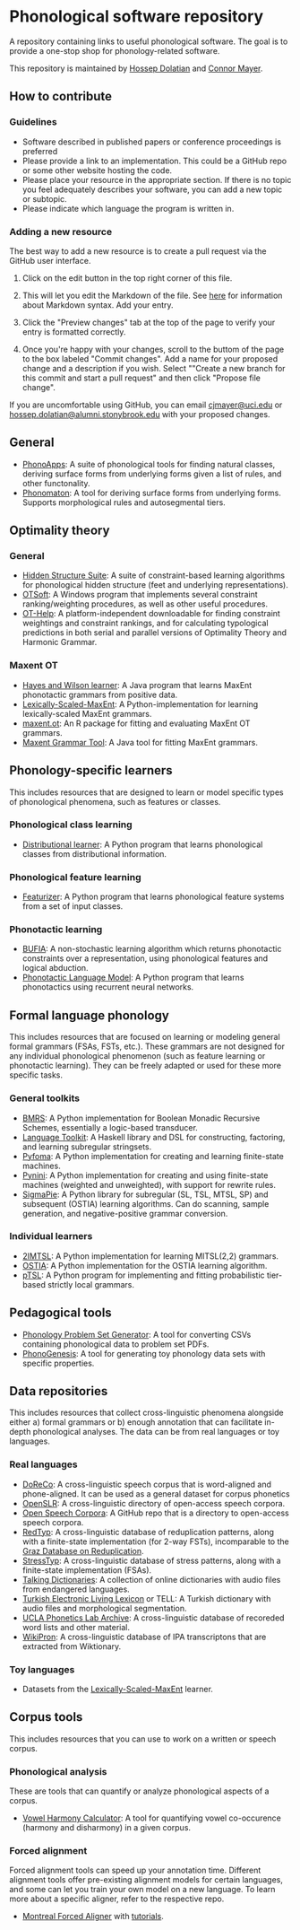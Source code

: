 # Phonological software repository

A repository containing links to useful phonological software. The goal is to provide a one-stop shop for phonology-related software.

This repository is maintained by [Hossep Dolatian](https://you.stonybrook.edu/deovlet/) and [Connor Mayer](http://connormayer.com).

## How to contribute

### Guidelines

* Software described in published papers or conference proceedings is preferred
* Please provide a link to an implementation. This could be a GitHub repo or some other website hosting the code.
* Please place your resource in the appropriate section. If there is no topic you feel adequately describes your software, you can add a new topic or subtopic.
* Please indicate which language the program is written in.

### Adding a new resource

The best way to add a new resource is to create a pull request via the GitHub user interface.

1. Click on the edit button in the top right corner of this file.

2. This will let you edit the Markdown of the file. See [here](https://docs.github.com/en/get-started/writing-on-github/getting-started-with-writing-and-formatting-on-github/basic-writing-and-formatting-syntax) for information about Markdown syntax. Add your entry.

3. Click the "Preview changes" tab at the top of the page to verify your entry is formatted correctly.

4. Once you're happy with your changes, scroll to the buttom of the page to the box labeled "Commit changes". Add a name for your proposed change and a description if you wish. Select ""Create a new branch for this commit and start a pull request" and then click "Propose file change".

If you are uncomfortable using GitHub, you can email cjmayer@uci.edu or hossep.dolatian@alumni.stonybrook.edu with your proposed changes.

## General

* [PhonoApps](http://www.phonology.us/): A suite of phonological tools for finding natural classes, deriving surface forms from underlying forms given a list of rules, and other functonality.
* [Phonomaton](https://www.cs.uky.edu/~raphael/linguistics/phonomaton/phonomaton.cgi): A tool for deriving surface forms from underlying forms. Supports morphological rules and autosegmental tiers.

## Optimality theory

### General
* [Hidden Structure Suite](https://github.com/gajajarosz/hidden-structure): A suite of constraint-based learning algorithms for phonological hidden structure (feet and underlying representations).
* [OTSoft](https://linguistics.ucla.edu/people/hayes/otsoft/): A Windows program that implements several constraint ranking/weighting procedures, as well as other useful procedures.
* [OT-Help](https://people.umass.edu/othelp/): A platform-independent downloadable for finding constraint weightings and constraint rankings, and for calculating typological predictions in both serial and parallel versions of Optimality Theory and Harmonic Grammar.

### Maxent OT
* [Hayes and Wilson learner](https://linguistics.ucla.edu/people/hayes/Phonotactics/index.htm): A Java program that learns MaxEnt phonotactic grammars from positive data.
* [Lexically-Scaled-MaxEnt](https://github.com/chughto/Lexically-Scaled-MaxEnt): A Python-implementation for learning lexically-scaled MaxEnt grammars. 
* [maxent.ot](https://github.com/connormayer/maxent.ot): An R package for fitting and evaluating MaxEnt OT grammars.
* [Maxent Grammar Tool](https://linguistics.ucla.edu/people/hayes/MaxentGrammarTool/): A Java tool for fitting MaxEnt grammars.

## Phonology-specific learners
This includes resources that are designed to learn or model specific types of phonological phenomena, such as features or classes. 

### Phonological class learning
* [Distributional learner](https://github.com/connormayer/distributional_learning): A Python program that learns phonological classes from distributional information.

### Phonological feature learning
* [Featurizer](https://github.com/connormayer/featurizer): A Python program that learns phonological feature systems from a set of input classes.

### Phonotactic learning
* [BUFIA](https://github.com/heinz-jeffrey/bufia): A non-stochastic learning algorithm which returns phonotactic constraints over a representation, using phonological features and logical abduction.
* [Phonotactic Language Model](https://github.com/MaxAndrewNelson/Phonotactic_LM): A Python program that learns phonotactics using recurrent neural networks.

## Formal language phonology
This includes resources that are focused on learning or modeling general formal grammars (FSAs, FSTs, etc.). These grammars are not designed for any individual phonological phenomenon (such as feature learning or phonotactic learning). They can be freely adapted or used for these more specific tasks.

### General toolkits
* [BMRS](https://github.com/jhdeov/BMRS): A Python implementation for Boolean Monadic Recursive Schemes, essentially a logic-based transducer. 
* [Language Toolkit](https://github.com/vvulpes0/Language-Toolkit-2): A Haskell library and DSL for constructing, factoring, and learning subregular stringsets.
* [Pyfoma](https://github.com/mhulden/pyfoma): A Python implementation for creating and learning finite-state machines.
* [Pynini](https://www.openfst.org/twiki/bin/view/GRM/Pynini):  A Python implementation for creating and using finite-state machines (weighted and unweighted), with support for rewrite rules.
* [SigmaPie](https://github.com/alenaks/SigmaPie): A Python library for subregular (SL, TSL, MTSL, SP) and subsequent (OSTIA) learning algorithms. Can do scanning, sample generation, and negative-positive grammar conversion.
### Individual learners
* [2IMTSL](https://github.com/alenaks/2IMTSL): A Python implementation for learning MITSL(2,2) grammars. 
* [OSTIA](https://github.com/alenaks/OSTIA): A Python implementation for the OSTIA learning algorithm.
* [pTSL](https://github.com/connormayer/pTSL): A Python program for implementing and fitting probabilistic tier-based strictly local grammars.

## Pedagogical tools

* [Phonology Problem Set Generator](https://pages.ucsd.edu/~ebakovic/phonology/): A tool for converting CSVs containing phonological data to problem set PDFs.
* [PhonoGenesis](https://phonogenesis.accelsnow.com/): A tool for generating toy phonology data sets with specific properties.

## Data repositories
This includes resources that collect cross-linguistic phenomena alongside either a) formal grammars or b) enough annotation that can facilitate in-depth phonological analyses. The data can be from real languages or toy languages.

### Real languages
* [DoReCo](https://doreco.huma-num.fr/): A cross-linguistic speech corpus that is word-aligned and phone-aligned. It can be used as a general dataset for corpus phonetics
* [OpenSLR](https://openslr.org/index.html): A cross-linguistic directory of open-access speech corpora. 
* [Open Speech Corpora](https://github.com/coqui-ai/open-speech-corpora): A GitHub repo that is a directory to open-access speech corpora. 
* [RedTyp](https://github.com/jhdeov/RedTyp): A cross-linguistic database of reduplication patterns, along with a finite-state implementation (for 2-way FSTs), incomparable to the [Graz Database on Reduplication](http://reduplication.uni-graz.at/).
* [StressTyp](http://st2.ullet.net/?): A cross-linguistic database of stress patterns, along with a finite-state implementation (FSAs). 
* [Talking Dictionaries](talkingdictionary.swarthmore.edu/): A collection of online dictionaries with audio files from endangered languages. 
* [Turkish Electronic Living Lexicon](https://linguistics.berkeley.edu/TELL/) or TELL: A Turkish dictionary with audio files and morphological segmentation. 
* [UCLA Phonetics Lab Archive](archive.phonetics.ucla.edu/): A cross-linguistic database of recoreded word lists and other material. 
* [WikiPron](https://github.com/CUNY-CL/wikipron/): A cross-linguistic database of IPA transcriptons that are extracted from Wiktionary. 

### Toy languages
* Datasets from the [Lexically-Scaled-MaxEnt](https://github.com/chughto/Lexically-Scaled-MaxEnt) learner. 

## Corpus tools
This includes resources that you can use to work on a written or speech corpus. 

### Phonological analysis
These are tools that can quantify or analyze phonological aspects of a corpus.

* [Vowel Harmony Calculator](https://harmony.swarthmore.edu/): A tool for quantifying vowel co-occurence (harmony and disharmony) in a given corpus.

### Forced alignment
Forced alignment tools can speed up your annotation time. Different alignment tools offer pre-existing alignment models for certain languages, and some can let you train your own model on a new language. To learn more about a specific aligner, refer to the respective repo. 

* [Montreal Forced Aligner](https://montreal-forced-aligner.readthedocs.io/en/latest/) with [tutorials](https://montreal-forced-aligner.readthedocs.io/en/latest/). 

